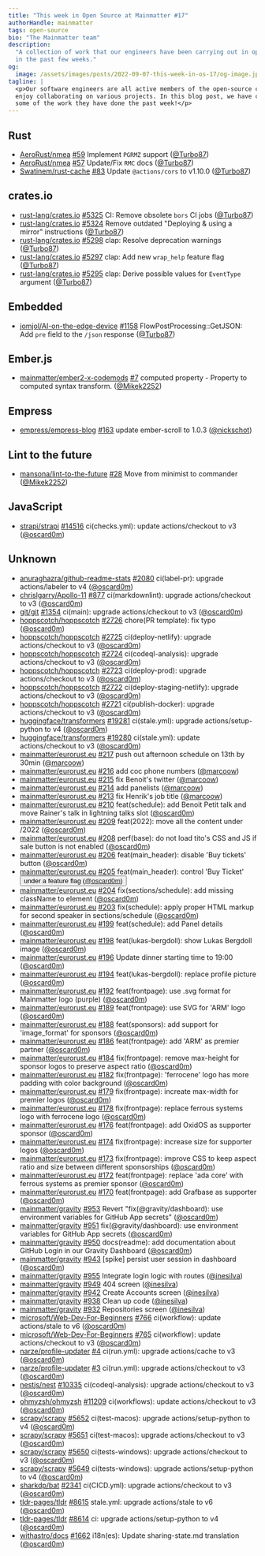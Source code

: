 ```yaml
---
title: "This week in Open Source at Mainmatter #17"
authorHandle: mainmatter
tags: open-source
bio: "The Mainmatter team"
description:
  "A collection of work that our engineers have been carrying out in open-source
  in the past few weeks."
og:
  image: /assets/images/posts/2022-09-07-this-week-in-os-17/og-image.jpg
tagline: |
  <p>Our software engineers are all active members of the open-source community and
  enjoy collaborating on various projects. In this blog post, we have collected
  some of the work they have done the past week!</p>
---
```


## Rust

- [AeroRust/nmea] [#59](https://github.com/AeroRust/nmea/pull/59) Implement `PGRMZ` support ([@Turbo87])
- [AeroRust/nmea] [#57](https://github.com/AeroRust/nmea/pull/57) Update/Fix `RMC` docs ([@Turbo87])
- [Swatinem/rust-cache] [#83](https://github.com/Swatinem/rust-cache/pull/83) Update `@actions/cors` to v1.10.0 ([@Turbo87])

## crates.io

- [rust-lang/crates.io] [#5325](https://github.com/rust-lang/crates.io/pull/5325) CI: Remove obsolete `bors` CI jobs ([@Turbo87])
- [rust-lang/crates.io] [#5324](https://github.com/rust-lang/crates.io/pull/5324) Remove outdated "Deploying & using a mirror" instructions ([@Turbo87])
- [rust-lang/crates.io] [#5298](https://github.com/rust-lang/crates.io/pull/5298) clap: Resolve deprecation warnings ([@Turbo87])
- [rust-lang/crates.io] [#5297](https://github.com/rust-lang/crates.io/pull/5297) clap: Add new `wrap_help` feature flag ([@Turbo87])
- [rust-lang/crates.io] [#5295](https://github.com/rust-lang/crates.io/pull/5295) clap: Derive possible values for `EventType` argument ([@Turbo87])

## Embedded

- [jomjol/AI-on-the-edge-device] [#1158](https://github.com/jomjol/AI-on-the-edge-device/pull/1158) FlowPostProcessing::GetJSON: Add `pre` field to the `/json` response ([@Turbo87])

## Ember.js

- [mainmatter/ember2-x-codemods] [#7](https://github.com/mainmatter/ember2-x-codemods/pull/7) computed property - Property to computed syntax transform. ([@Mikek2252])

## Empress

- [empress/empress-blog] [#163](https://github.com/empress/empress-blog/pull/163) update ember-scroll to 1.0.3 ([@nickschot])

## Lint to the future

- [mansona/lint-to-the-future] [#28](https://github.com/mansona/lint-to-the-future/pull/28) Move from minimist to commander ([@Mikek2252])

## JavaScript

- [strapi/strapi] [#14516](https://github.com/strapi/strapi/pull/14516) ci(checks.yml): update actions/checkout to v3 ([@oscard0m])

## Unknown

- [anuraghazra/github-readme-stats] [#2080](https://github.com/anuraghazra/github-readme-stats/pull/2080) ci(label-pr): upgrade actions/labeler to v4 ([@oscard0m])
- [chrislgarry/Apollo-11] [#877](https://github.com/chrislgarry/Apollo-11/pull/877) ci(markdownlint): upgrade actions/checkout to v3 ([@oscard0m])
- [git/git] [#1354](https://github.com/git/git/pull/1354) ci(main): upgrade actions/checkout to v3 ([@oscard0m])
- [hoppscotch/hoppscotch] [#2726](https://github.com/hoppscotch/hoppscotch/pull/2726) chore(PR template): fix typo ([@oscard0m])
- [hoppscotch/hoppscotch] [#2725](https://github.com/hoppscotch/hoppscotch/pull/2725) ci(deploy-netlify): upgrade actions/checkout to v3 ([@oscard0m])
- [hoppscotch/hoppscotch] [#2724](https://github.com/hoppscotch/hoppscotch/pull/2724) ci(codeql-analysis): upgrade actions/checkout to v3 ([@oscard0m])
- [hoppscotch/hoppscotch] [#2723](https://github.com/hoppscotch/hoppscotch/pull/2723) ci(deploy-prod): upgrade actions/checkout to v3 ([@oscard0m])
- [hoppscotch/hoppscotch] [#2722](https://github.com/hoppscotch/hoppscotch/pull/2722) ci(deploy-staging-netlify): upgrade actions/checkout to v3 ([@oscard0m])
- [hoppscotch/hoppscotch] [#2721](https://github.com/hoppscotch/hoppscotch/pull/2721) ci(publish-docker): upgrade actions/checkout to v3 ([@oscard0m])
- [huggingface/transformers] [#19281](https://github.com/huggingface/transformers/pull/19281) ci(stale.yml): upgrade actions/setup-python to v4 ([@oscard0m])
- [huggingface/transformers] [#19280](https://github.com/huggingface/transformers/pull/19280) ci(stale.yml): update actions/checkout to v3 ([@oscard0m])
- [mainmatter/eurorust.eu] [#217](https://github.com/mainmatter/eurorust.eu/pull/217) push out afternoon schedule on 13th by 30min ([@marcoow])
- [mainmatter/eurorust.eu] [#216](https://github.com/mainmatter/eurorust.eu/pull/216) add coc phone numbers ([@marcoow])
- [mainmatter/eurorust.eu] [#215](https://github.com/mainmatter/eurorust.eu/pull/215) fix Benoit's twitter ([@marcoow])
- [mainmatter/eurorust.eu] [#214](https://github.com/mainmatter/eurorust.eu/pull/214) add panelists ([@marcoow])
- [mainmatter/eurorust.eu] [#213](https://github.com/mainmatter/eurorust.eu/pull/213) fix Henrik's job title ([@marcoow])
- [mainmatter/eurorust.eu] [#210](https://github.com/mainmatter/eurorust.eu/pull/210) feat(schedule): add Benoit Petit talk and move Rainer's talk in lightning talks slot ([@oscard0m])
- [mainmatter/eurorust.eu] [#209](https://github.com/mainmatter/eurorust.eu/pull/209) feat(2022): move all the content under /2022 ([@oscard0m])
- [mainmatter/eurorust.eu] [#208](https://github.com/mainmatter/eurorust.eu/pull/208) perf(base): do not load tito's CSS and JS if sale button is not enabled ([@oscard0m])
- [mainmatter/eurorust.eu] [#206](https://github.com/mainmatter/eurorust.eu/pull/206) feat(main_header): disable 'Buy tickets' button ([@oscard0m])
- [mainmatter/eurorust.eu] [#205](https://github.com/mainmatter/eurorust.eu/pull/205) feat(main_header): control 'Buy Ticket' <button> under a feature flag ([@oscard0m])
- [mainmatter/eurorust.eu] [#204](https://github.com/mainmatter/eurorust.eu/pull/204) fix(sections/schedule): add missing className to element ([@oscard0m])
- [mainmatter/eurorust.eu] [#203](https://github.com/mainmatter/eurorust.eu/pull/203) fix(schedule): apply proper HTML markup for second speaker in sections/schedule ([@oscard0m])
- [mainmatter/eurorust.eu] [#199](https://github.com/mainmatter/eurorust.eu/pull/199) feat(schedule): add Panel details ([@oscard0m])
- [mainmatter/eurorust.eu] [#198](https://github.com/mainmatter/eurorust.eu/pull/198) feat(lukas-bergdoll): show Lukas Bergdoll image ([@oscard0m])
- [mainmatter/eurorust.eu] [#196](https://github.com/mainmatter/eurorust.eu/pull/196) Update dinner starting time to 19:00 ([@oscard0m])
- [mainmatter/eurorust.eu] [#194](https://github.com/mainmatter/eurorust.eu/pull/194) feat(lukas-bergdoll): replace profile picture ([@oscard0m])
- [mainmatter/eurorust.eu] [#192](https://github.com/mainmatter/eurorust.eu/pull/192) feat(frontpage): use .svg format for Mainmatter logo (purple) ([@oscard0m])
- [mainmatter/eurorust.eu] [#189](https://github.com/mainmatter/eurorust.eu/pull/189) feat(frontpage): use SVG for 'ARM' logo ([@oscard0m])
- [mainmatter/eurorust.eu] [#188](https://github.com/mainmatter/eurorust.eu/pull/188) feat(sponsors): add support for 'image_format' for sponsors ([@oscard0m])
- [mainmatter/eurorust.eu] [#186](https://github.com/mainmatter/eurorust.eu/pull/186) feat(frontpage): add 'ARM' as premier partner ([@oscard0m])
- [mainmatter/eurorust.eu] [#184](https://github.com/mainmatter/eurorust.eu/pull/184) fix(frontpage): remove max-height for sponsor logos to preserve aspect ratio ([@oscard0m])
- [mainmatter/eurorust.eu] [#182](https://github.com/mainmatter/eurorust.eu/pull/182) fix(frontpage): 'ferrocene' logo has more padding with color background ([@oscard0m])
- [mainmatter/eurorust.eu] [#179](https://github.com/mainmatter/eurorust.eu/pull/179) fix(frontpage): increate max-width for premier logos ([@oscard0m])
- [mainmatter/eurorust.eu] [#178](https://github.com/mainmatter/eurorust.eu/pull/178) fix(frontpage): replace ferrous systems logo with ferrocene logo ([@oscard0m])
- [mainmatter/eurorust.eu] [#176](https://github.com/mainmatter/eurorust.eu/pull/176) feat(frontpage): add OxidOS as supporter sponsor ([@oscard0m])
- [mainmatter/eurorust.eu] [#174](https://github.com/mainmatter/eurorust.eu/pull/174) fix(frontpage): increase size for supporter logos ([@oscard0m])
- [mainmatter/eurorust.eu] [#173](https://github.com/mainmatter/eurorust.eu/pull/173) fix(frontpage): improve CSS to keep aspect ratio and size between different sponsorships ([@oscard0m])
- [mainmatter/eurorust.eu] [#172](https://github.com/mainmatter/eurorust.eu/pull/172) feat(frontpage): replace 'ada core' with ferrous systems as premier sponsor ([@oscard0m])
- [mainmatter/eurorust.eu] [#170](https://github.com/mainmatter/eurorust.eu/pull/170) feat(frontpage): add Grafbase as supporter ([@oscard0m])
- [mainmatter/gravity] [#953](https://github.com/mainmatter/gravity/pull/953) Revert "fix(@gravity/dashboard): use environment variables for GitHub App secrets" ([@oscard0m])
- [mainmatter/gravity] [#951](https://github.com/mainmatter/gravity/pull/951) fix(@gravity/dashboard): use environment variables for GitHub App secrets ([@oscard0m])
- [mainmatter/gravity] [#950](https://github.com/mainmatter/gravity/pull/950) docs(readme): add documentation about GitHub Login in our Gravity Dashboard ([@oscard0m])
- [mainmatter/gravity] [#943](https://github.com/mainmatter/gravity/pull/943) [spike] persist user session in dashboard ([@oscard0m])
- [mainmatter/gravity] [#955](https://github.com/mainmatter/gravity/pull/955) Integrate login logic with routes ([@inesilva])
- [mainmatter/gravity] [#949](https://github.com/mainmatter/gravity/pull/949) 404 screen ([@inesilva])
- [mainmatter/gravity] [#942](https://github.com/mainmatter/gravity/pull/942) Create Accounts screen ([@inesilva])
- [mainmatter/gravity] [#938](https://github.com/mainmatter/gravity/pull/938) Clean up code ([@inesilva])
- [mainmatter/gravity] [#932](https://github.com/mainmatter/gravity/pull/932) Repositories screen ([@inesilva])
- [microsoft/Web-Dev-For-Beginners] [#766](https://github.com/microsoft/Web-Dev-For-Beginners/pull/766) ci(workflow): update actions/stale to v6 ([@oscard0m])
- [microsoft/Web-Dev-For-Beginners] [#765](https://github.com/microsoft/Web-Dev-For-Beginners/pull/765) ci(workflow): update actions/checkout to v3 ([@oscard0m])
- [narze/profile-updater] [#4](https://github.com/narze/profile-updater/pull/4) ci(run.yml): upgrade actions/cache to v3 ([@oscard0m])
- [narze/profile-updater] [#3](https://github.com/narze/profile-updater/pull/3) ci(run.yml): upgrade actions/checkout to v3 ([@oscard0m])
- [nestjs/nest] [#10335](https://github.com/nestjs/nest/pull/10335) ci(codeql-analysis): upgrade actions/checkout to v3 ([@oscard0m])
- [ohmyzsh/ohmyzsh] [#11209](https://github.com/ohmyzsh/ohmyzsh/pull/11209) ci(workflows): update actions/checkout to v3 ([@oscard0m])
- [scrapy/scrapy] [#5652](https://github.com/scrapy/scrapy/pull/5652) ci(test-macos): upgrade actions/setup-python to v4 ([@oscard0m])
- [scrapy/scrapy] [#5651](https://github.com/scrapy/scrapy/pull/5651) ci(test-macos): upgrade actions/checkout to v3 ([@oscard0m])
- [scrapy/scrapy] [#5650](https://github.com/scrapy/scrapy/pull/5650) ci(tests-windows): upgrade actions/checkout to v3 ([@oscard0m])
- [scrapy/scrapy] [#5649](https://github.com/scrapy/scrapy/pull/5649) ci(tests-windows): upgrade actions/setup-python to v4 ([@oscard0m])
- [sharkdp/bat] [#2341](https://github.com/sharkdp/bat/pull/2341) ci(CICD.yml): upgrade actions/checkout to v3 ([@oscard0m])
- [tldr-pages/tldr] [#8615](https://github.com/tldr-pages/tldr/pull/8615) stale.yml: upgrade actions/stale to v6 ([@oscard0m])
- [tldr-pages/tldr] [#8614](https://github.com/tldr-pages/tldr/pull/8614) ci: upgrade actions/setup-python to v4 ([@oscard0m])
- [withastro/docs] [#1662](https://github.com/withastro/docs/pull/1662) i18n(es): Update sharing-state.md translation ([@oscard0m])

[@Mikek2252]: https://github.com/Mikek2252
[@Turbo87]: https://github.com/Turbo87
[@inesilva]: https://github.com/inesilva
[@marcoow]: https://github.com/marcoow
[@nickschot]: https://github.com/nickschot
[@oscard0m]: https://github.com/oscard0m
[AeroRust/nmea]: https://github.com/AeroRust/nmea
[Swatinem/rust-cache]: https://github.com/Swatinem/rust-cache
[anuraghazra/github-readme-stats]: https://github.com/anuraghazra/github-readme-stats
[chrislgarry/Apollo-11]: https://github.com/chrislgarry/Apollo-11
[empress/empress-blog]: https://github.com/empress/empress-blog
[git/git]: https://github.com/git/git
[hoppscotch/hoppscotch]: https://github.com/hoppscotch/hoppscotch
[huggingface/transformers]: https://github.com/huggingface/transformers
[jomjol/AI-on-the-edge-device]: https://github.com/jomjol/AI-on-the-edge-device
[mainmatter/ember2-x-codemods]: https://github.com/mainmatter/ember2-x-codemods
[mainmatter/eurorust.eu]: https://github.com/mainmatter/eurorust.eu
[mainmatter/gravity]: https://github.com/mainmatter/gravity
[mansona/lint-to-the-future]: https://github.com/mansona/lint-to-the-future
[microsoft/Web-Dev-For-Beginners]: https://github.com/microsoft/Web-Dev-For-Beginners
[narze/profile-updater]: https://github.com/narze/profile-updater
[nestjs/nest]: https://github.com/nestjs/nest
[ohmyzsh/ohmyzsh]: https://github.com/ohmyzsh/ohmyzsh
[rust-lang/crates.io]: https://github.com/rust-lang/crates.io
[scrapy/scrapy]: https://github.com/scrapy/scrapy
[sharkdp/bat]: https://github.com/sharkdp/bat
[strapi/strapi]: https://github.com/strapi/strapi
[tldr-pages/tldr]: https://github.com/tldr-pages/tldr
[withastro/docs]: https://github.com/withastro/docs